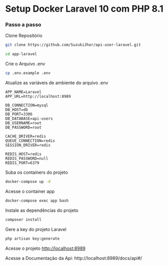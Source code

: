 
# Setup Docker Laravel 10 com PHP 8.1

### Passo a passo
Clone Repositório
```sh
git clone https://github.com/SuzukiJhor/api-user-laravel.git
```
```sh
cd app-laravel
```


Crie o Arquivo .env
```sh
cp .env.example .env
```


Atualize as variáveis de ambiente do arquivo .env
```dosini
APP_NAME=Laravel
APP_URL=http://localhost:8989

DB_CONNECTION=mysql
DB_HOST=db
DB_PORT=3306
DB_DATABASE=api-users
DB_USERNAME=root
DB_PASSWORD=root

CACHE_DRIVER=redis
QUEUE_CONNECTION=redis
SESSION_DRIVER=redis

REDIS_HOST=redis
REDIS_PASSWORD=null
REDIS_PORT=6379
```


Suba os containers do projeto
```sh
docker-compose up -d
```


Acesse o container app
```sh
docker-compose exec app bash
```


Instale as dependências do projeto
```sh
composer install
```


Gere a key do projeto Laravel
```sh
php artisan key:generate
```


Acesse o projeto
[http://localhost:8989](http://localhost:8989)

Acesse a Documentação da Api: 
http://localhost:8989/docs/api#/
